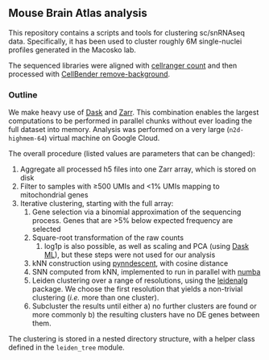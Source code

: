 ## Mouse Brain Atlas analysis

This repository contains a scripts and tools for clustering sc/snRNAseq data. Specifically, it has been used to cluster roughly 6M single-nuclei profiles generated in the Macosko lab.

The sequenced libraries were aligned with [cellranger count](https://support.10xgenomics.com/single-cell-gene-expression/software/pipelines/latest/using/count) and then processed with [CellBender remove-background](https://cellbender.readthedocs.io/en/latest/usage/index.html).

### Outline

We make heavy use of [Dask](https://dask.org/) and [Zarr](https://zarr.readthedocs.io/). This combination enables the largest computations to be performed in parallel chunks without ever loading the full dataset into memory. Analysis was performed on a very large (`n2d-highmem-64`) virtual machine on Google Cloud.

The overall procedure (listed values are parameters that can be changed):

 1. Aggregate all processed h5 files into one Zarr array, which is stored on disk
 2. Filter to samples with ≥500 UMIs and <1% UMIs mapping to mitochondrial genes
 3. Iterative clustering, starting with the full array:
    1. Gene selection via a binomial approximation of the sequencing process. Genes that are >5% below expected frequency are selected
    2. Square-root transformation of the raw counts
       1. log1p is also possible, as well as scaling and PCA (using [Dask ML](https://ml.dask.org/modules/generated/dask_ml.decomposition.IncrementalPCA.html)), but these steps were not used for our analysis
    3. kNN construction using [pynndescent](https://pynndescent.readthedocs.io/), with cosine distance
    4. SNN computed from kNN, implemented to run in parallel with [numba](https://numba.pydata.org/)
    5. Leiden clustering over a range of resolutions, using the [leidenalg](https://leidenalg.readthedocs.io/en/latest/intro.html) package. We choose the first resolution that yields a non-trivial clustering (*i.e.* more than one cluster).
    6. Subcluster the results until either a) no further clusters are found or more commonly b) the resulting clusters have no DE genes between them.

The clustering is stored in a nested directory structure, with a helper class defined in the `leiden_tree` module.
